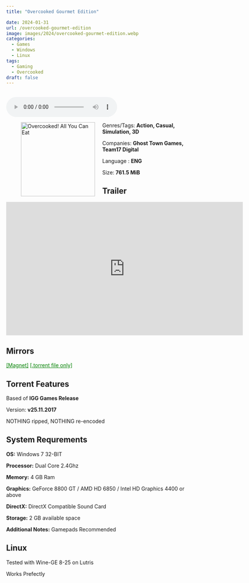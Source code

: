 ```yaml
---
title: "Overcooked Gourmet Edition"

date: 2024-01-31
url: /overcooked-gourmet-edition
image: images/2024/overcooked-gourmet-edition.webp
categories:
  - Games
  - Windows
  - Linux
tags:
  - Gaming
  - Overcooked
draft: false
---
```

##

<style>
  body.dark-mode,
  body.dark-mode main * {
    background: url('/images/2024/overcooked-gourmet-edition2.webp') center center fixed no-repeat;
    background-size: 100% 100%;
    background-size: cover;
    color: #f5f5f5;
  }
</style>
<script>
    document.addEventListener('DOMContentLoaded', function () {
        var body = document.body;
        var switcher = document.querySelector('.js-toggle');
                body.classList.add('dark-mode');
                // Save user preference in storage
                localStorage.setItem('darkMode', 'true');
            
        });
</script>

<audio controls autoplay>
  <source src="/audio/overcooked-gourmet-edition.mp3" type="audio/mp3">
  Your browser does not support the audio tag.
</audio>

<figure style="float: left; margin-right: 20px;">
  <img src="/images/2024/overcooked-gourmet-edition.webp" alt="Overcooked! All You Can Eat" style="width: 200px;">
</figure>

Genres/Tags: **Action, Casual, Simulation, 3D**

Companies: **Ghost Town Games, Team17 Digital**

Language : **ENG**

Size: **761.5 MiB**

## Trailer
<iframe width="640" height="360" src="https://www.youtube.com/embed/4zXCeg3JoJs" title="Overcooked - Gourmet Edition Launch Trailer" frameborder="0" allow="accelerometer; autoplay; clipboard-write; encrypted-media; gyroscope; picture-in-picture; web-share" allowfullscreen></iframe>

## Mirrors
<a href="magnet:?xt=urn:btih:HFVGFEEVPOYZKVX47VMGMBM5CWVOOWT6&dn=Overcooked%20Gourmet%20Edition" style="color: green;">[Magnet]</a>
<a href="https://www.dropbox.com/scl/fi/26rbge9rm7cv0yz7ivtcn/Overcooked-Gourmet-Edition.torrent?rlkey=l13qmu4zyvmk2gapiw5g9u9g7&dl=1" style="color: green;">[.torrent file only]</a>

## Torrent Features
Based of **IGG Games Release**

Version: **v25.11.2017**

NOTHING ripped, NOTHING re-encoded

## System Requrements
**OS:** Windows 7 32-BIT

**Processor:** Dual Core 2.4Ghz

**Memory:** 4 GB Ram

**Graphics:** GeForce 8800 GT / AMD HD 6850 / Intel HD Graphics 4400 or above

**DirectX:** DirectX Compatible Sound Card

**Storage:** 2 GB available space

**Additional Notes:** Gamepads Recommended

## Linux

Tested with Wine-GE 8-25 on Lutris

Works Prefectly